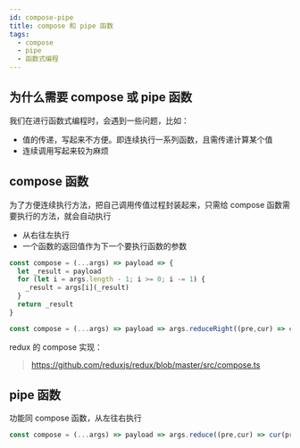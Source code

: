 ```yaml
---
id: compose-pipe
title: compose 和 pipe 函数
tags:
  - compose
  - pipe
  - 函数式编程
---
```


## 为什么需要 compose 或 pipe 函数

我们在进行函数式编程时，会遇到一些问题，比如：

- 值的传递，写起来不方便。即连续执行一系列函数，且需传递计算某个值
- 连续调用写起来较为麻烦

## compose 函数

为了方便连续执行方法，把自己调用传值过程封装起来，只需给 compose 函数需要执行的方法，就会自动执行

- 从右往左执行
- 一个函数的返回值作为下一个要执行函数的参数

```js
const compose = (...args) => payload => {
  let _result = payload
  for (let i = args.length - 1; i >= 0; i -= 1) {
    _result = args[i](_result)
  }
  return _result
}
```

```js
const compose = (...args) => payload => args.reduceRight((pre,cur) => cur(pre), payload)
```

redux 的 compose 实现：
> <https://github.com/reduxjs/redux/blob/master/src/compose.ts>

## pipe 函数

功能同 compose 函数，从左往右执行

```js
const compose = (...args) => payload => args.reduce((pre,cur) => cur(pre), payload)
```

